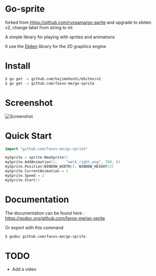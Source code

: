 Go-sprite
=======

forked from https://github.com/ryosama/go-sprite and upgrade to ebiten v2, change label from string to int

A simple library for playing with sprites and animations

It use the [Ebiten](https://github.com/hajimehoshi/ebiten/v2) library for the 2D graphics engine

Install
=======

```bash
$ go get -u github.com/hajimehoshi/ebiten/v2
$ go get -u github.com/favos-me/go-sprite
```

Screenshot
===========

![Screenshot](https://github.com/favos-me/go-sprite/raw/master/screenshot1.png "Screenshot")

Quick Start
===========

```Go
import "github.com/favos-me/go-sprite"

mySprite = sprite.NewSprite()
mySprite.AddAnimation(1,	"walk_right.png", 700, 6)
mySprite.Position(WINDOW_WIDTH/2, WINDOW_HEIGHT/2)
mySprite.CurrentAnimation = 1
mySprite.Speed = 2
mySprite.Start()
```

Documentation
=============

The documentation can be found here : https://godoc.org/github.com/favos-me/go-sprite

Or export with this command

```bash
$ godoc github.com/favos-me/go-sprite
```

TODO
====

- Add a video